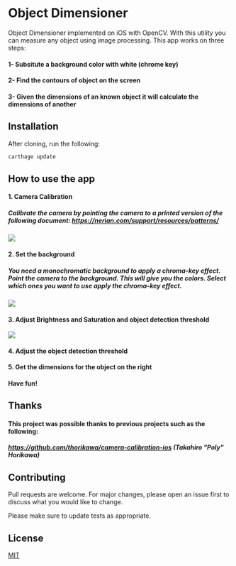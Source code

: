 # Object Dimensioner
Object Dimensioner implemented on iOS with OpenCV.
With this utility you can measure any object using image processing.
This app works on three steps: 
#### 1- Subsitute a background color with white (chrome key)
#### 2- Find the contours of object on the screen
#### 3- Given the dimensions of an known object it will calculate the dimensions of another

## Installation

After cloning, run the following:
```bash
carthage update
````
## How to use the app
#### 1. Camera Calibration
##### Calibrate the camera by pointing the camera to a printed version of the following document: https://nerian.com/support/resources/patterns/
<kbd>
  <img src="CalibrateCamera.gif"/>
</kbd>

#### 2. Set the background 
##### You need a monochromatic background to apply a chroma-key effect. Point the camera to the background. This will give you the colors. Select which ones you want to use apply the chroma-key effect.
<kbd>
    <img src="GetColors.gif"/>
</kbd>

#### 3. Adjust Brightness and Saturation and object detection threshold
<kbd>
    <img src="ApplyChromaKey.gif"/>
</kbd>

#### 4. Adjust the object detection threshold


#### 5. Get the dimensions for the object on the right






#### Have fun!


## Thanks

#### This project was possible thanks to previous projects such as the following:
##### https://github.com/thorikawa/camera-calibration-ios (Takahiro "Poly" Horikawa)

## Contributing
Pull requests are welcome. For major changes, please open an issue first to discuss what you would like to change.

Please make sure to update tests as appropriate.

## License
[MIT](https://choosealicense.com/licenses/mit/)
